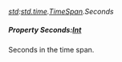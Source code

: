 _[std](../../modules/std/std-module.md):[std.time](../../modules/std/std-time.md).[TimeSpan](../../modules/std/std-time-timespan.md).Seconds_
##### Property Seconds:[Int](../../modules/wonkey/wonkey-types-int.md)
Seconds in the time span.
